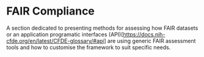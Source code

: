 # FAIR Compliance

A section dedicated to presenting methods for assessing how FAIR datasets or an application programatic interfaces (API)[https://docs.nih-cfde.org/en/latest/CFDE-glossary/#api] are using generic FAIR assessment tools and how to customise the framework to suit specific needs.
